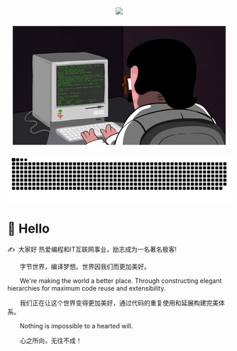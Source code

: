 <!-- 动态打字效果 -->
<h1 align="center">
  <a href="https://sunguoqi.com/">
    <img src="https://readme-typing-svg.herokuapp.com/?lines=console.log(%22Hello%2C%20World!%22);祝您今天愉快!&center=true&size=27">
  </a>
</h1>

<!-- 敲代码的图片 -->
<div align="center" ><img order-radius="100px" src="https://github.com/lookformoon/lookformoon/blob/main/people.gif"/></div>
<br>


<!-- 贪吃蛇代码贡献图 -->
<div align="center"><img src="https://github.com/lookformoon/lookformoon/blob/main/snake.svg" /></div>


#  🙋 Hello

<p>✍️&nbsp;&nbsp;大家好 热爱编程和IT互联网事业，励志成为一名著名极客!</p>
<p>&emsp;&emsp;字节世界，编译梦想。世界因我们而更加美好。</p>
<p>&emsp;&emsp;We're making the world a better place. Through constructing elegant hierarchies for maximum code reuse and extensibility.</p>
<p>&emsp;&emsp;我们正在让这个世界变得更加美好，通过代码的重复使用和延展构建完美体系。</p>
<p>&emsp;&emsp;Nothing is impossible to a hearted will.</p>
<p>&emsp;&emsp;心之所向，无往不成！</p>

